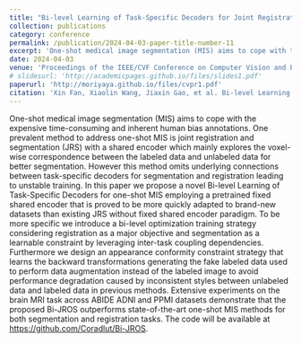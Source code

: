 ```yaml
---
title: "Bi-level Learning of Task-Specific Decoders for Joint Registration and One-Shot Medical Image Segmentation"
collection: publications
category: conference
permalink: /publication/2024-04-03-paper-title-number-11
excerpt: 'One-shot medical image segmentation (MIS) aims to cope with the expensive time-consuming and inherent human bias annotations. One prevalent method to address one-shot MIS is joint registration and segmentation (JRS) with a shared encoder which mainly explores the voxel-wise correspondence between the labeled data and unlabeled data for better segmentation. ...'
date: 2024-04-03
venue: 'Proceedings of the IEEE/CVF Conference on Computer Vision and Pattern Recognition (CVPR)'
# slidesurl: 'http://academicpages.github.io/files/slides1.pdf'
paperurl: 'http://moriyaya.github.io/files/cvpr1.pdf'
citation: 'Xin Fan, Xiaolin Wang, Jiaxin Gao, et al. Bi-level Learning of Task-Specific Decoders for Joint Registration and One-Shot Medical Image Segmentation[C]//Proceedings of the IEEE/CVF Conference on Computer Vision and Pattern Recognition. 2024: 11726-11735.'
---
```


One-shot medical image segmentation (MIS) aims to cope with the expensive time-consuming and inherent human bias annotations. One prevalent method to address one-shot MIS is joint registration and segmentation (JRS) with a shared encoder which mainly explores the voxel-wise correspondence between the labeled data and unlabeled data for better segmentation. However this method omits underlying connections between task-specific decoders for segmentation and registration leading to unstable training. In this paper we propose a novel Bi-level Learning of Task-Specific Decoders for one-shot MIS employing a pretrained fixed shared encoder that is proved to be more quickly adapted to brand-new datasets than existing JRS without fixed shared encoder paradigm. To be more specific we introduce a bi-level optimization training strategy considering registration as a major objective and segmentation as a learnable constraint by leveraging inter-task coupling dependencies. Furthermore we design an appearance conformity constraint strategy that learns the backward transformations generating the fake labeled data used to perform data augmentation instead of the labeled image to avoid performance degradation caused by inconsistent styles between unlabeled data and labeled data in previous methods. Extensive experiments on the brain MRI task across ABIDE ADNI and PPMI datasets demonstrate that the proposed Bi-JROS outperforms state-of-the-art one-shot MIS methods for both segmentation and registration tasks. The code will be available at https://github.com/Coradlut/Bi-JROS.